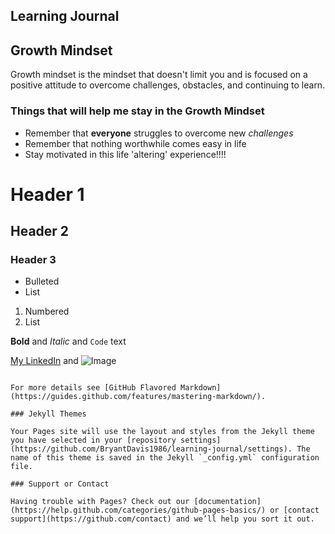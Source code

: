 ## Learning Journal

## Growth Mindset

Growth mindset is the mindset that doesn't limit you and is focused on a positive attitude to overcome challenges, obstacles, and continuing to learn.

### Things that will help me stay in the Growth Mindset

- Remember that **everyone** struggles to overcome new _challenges_
- Remember that nothing worthwhile comes easy in life
- Stay motivated in this life 'altering' experience!!!!

# Header 1
## Header 2
### Header 3

- Bulleted
- List

1. Numbered
2. List

**Bold** and _Italic_ and `Code` text

[My LinkedIn](www.linkedin.com/in/bryant-davis-165031106) and ![Image](https://www.google.com/url?sa=i&url=https%3A%2F%2Fcommons.wikimedia.org%2Fwiki%2FFile%3ASeal_of_the_United_States_Marine_Corps.svg&psig=AOvVaw31OZdaCEb-jN0KxBbuvtaY&ust=1584471154333000&source=images&cd=vfe&ved=0CAIQjRxqFwoTCLiE5ZTVn-gCFQAAAAAdAAAAABAG)
```

For more details see [GitHub Flavored Markdown](https://guides.github.com/features/mastering-markdown/).

### Jekyll Themes

Your Pages site will use the layout and styles from the Jekyll theme you have selected in your [repository settings](https://github.com/BryantDavis1986/learning-journal/settings). The name of this theme is saved in the Jekyll `_config.yml` configuration file.

### Support or Contact

Having trouble with Pages? Check out our [documentation](https://help.github.com/categories/github-pages-basics/) or [contact support](https://github.com/contact) and we’ll help you sort it out.

